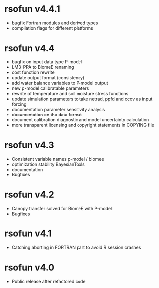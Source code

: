 # rsofun v4.4.1

* bugfix Fortran modules and derived types
* compilation flags for different platforms

# rsofun v4.4

* bugfix on input data type P-model
* LM3-PPA to BiomeE renaming
* cost function rewrite
* update output format (consistency)
* add water balance variables to P-model output
* new p-model calibratable parameters
* rewrite of temperature and soil moisture stress functions
* update simulation parameters to take netrad, ppfd and ccov as input forcing
* documentation parameter sensitivity analysis
* documentation on the data format
* document calibration diagnostic and model uncertainty calculation
* more transparent licensing and copyright statements in COPYING file

# rsofun v4.3

* Consistent variable names p-model / biomee
* optimization stability BayesianTools
* documentation
* Bugfixes

# rsofun v4.2

* Canopy transfer solved for BiomeE with P-model
* Bugfixes

# rsofun v4.1

* Catching aborting in FORTRAN part to avoid R session crashes

# rsofun v4.0

* Public release after refactored code

